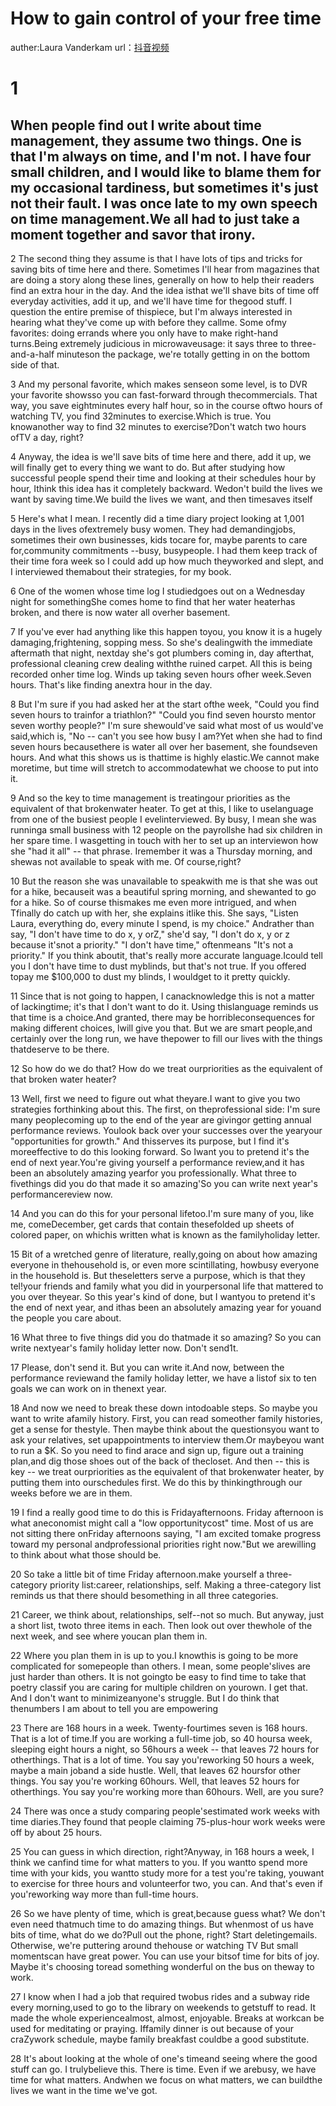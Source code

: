 # How to gain control of your free time
auther:Laura Vanderkam
url：[抖音视频](https://www.douyin.com/user/MS4wLjABAAAADx_DrMSHQFY57xBVQDhOPyQnnwcaS2Vh6aqW3EQN2ntjJyJMVeJngLHnVAaJScGf?from_tab_name=main&modal_id=7348456391679446313)

# 1 

## When people find out I write about time management, they assume two things. One is that I'm always on time, and I'm not. I have four small children, and I would like to blame them for my occasional tardiness, but sometimes it's just not their fault. I was once late to my own speech on time management.We all had to just take a moment together and savor that irony.

2 The second thing they assume is that I have lots of tips and tricks for saving bits of time here and there. Sometimes I'll hear from magazines that are doing a story along these lines, generally on how to help their readers find an extra hour in the day. And the idea isthat we'll shave bits of time off everyday activities, add it up, and we'll have time for thegood stuff. I question the entire premise of thispiece, but I'm always interested in hearing what they've come up with before they callme. Some ofmy favorites: doing errands where you only have to make right-hand turns.Being extremely judicious in microwaveusage: it says three to three-and-a-half minuteson the package, we're totally getting in on the bottom side of that.

3 And my personal favorite, which makes senseon some level, is to DVR your favorite showsso you can fast-forward through thecommercials. That way, you save eightminutes every half hour, so in the course oftwo hours of watching TV, you find 32minutes to exercise.Which is true. You knowanother way to find 32 minutes to exercise?Don't watch two hours ofTV a day, right?

4 Anyway, the idea is we'll save bits of time here and there, add it up, we will finally get to every thing we want to do. But after studying how successful people spend their time and looking at their schedules hour by hour, Ithink this idea has it completely backward. Wedon't build the lives we want by saving time.We build the lives we want, and then timesaves itself

5 Here's what I mean. I recently did a time diary project looking at 1,001 days in the lives ofextremely busy women. They had demandingjobs, sometimes their own businesses, kids tocare for, maybe parents to care for,community commitments --busy, busypeople. I had them keep track of their time fora week so I could add up how much theyworked and slept, and I interviewed themabout their strategies, for my book.

6 One of the women whose time log I studiedgoes out on a Wednesday night for somethingShe comes home to find that her water heaterhas broken, and there is now water all overher basement.

7 If you've ever had anything like this happen toyou, you know it is a hugely damaging,frightening, sopping mess. So she's dealingwith the immediate aftermath that night, nextday she's got plumbers coming in, day afterthat, professional cleaning crew dealing withthe ruined carpet. All this is being recorded onher time log. Winds up taking seven hours ofher week.Seven hours. That's like finding anextra hour in the day.

8 But I'm sure if you had asked her at the start ofthe week, "Could you find seven hours to trainfor a triathlon?" "Could you find seven hoursto mentor seven worthy people?" I'm sure shewould've said what most of us would've said,which is, "No -- can't you see how busy I am?Yet when she had to find seven hours becausethere is water all over her basement, she foundseven hours. And what this shows us is thattime is highly elastic.We cannot make moretime, but time will stretch to accommodatewhat we choose to put into it.

9 And so the key to time management is treatingour priorities as the equivalent of that brokenwater heater. To get at this, I like to uselanguage from one of the busiest people I evelinterviewed. By busy, I mean she was runninga small business with 12 people on the payrollshe had six children in her spare time. I wasgetting in touch with her to set up an interviewon how she "had it all" -- that phrase. Iremember it was a Thursday morning, and shewas not available to speak with me. Of course,right?

10 But the reason she was unavailable to speakwith me is that she was out for a hike, becauseit was a beautiful spring morning, and shewanted to go for a hike. So of course thismakes me even more intrigued, and when Tfinally do catch up with her, she explains itlike this. She says, "Listen Laura, everything do, every minute I spend, is my choice." Andrather than say, "I don't have time to do x, y orZ," she'd say, "I don't do x, y or z because it'snot a priority." "I don't have time," oftenmeans "It's not a priority." If you think aboutit, that's really more accurate language.Icould tell you I don't have time to dust myblinds, but that's not true. If you offered topay me $100,000 to dust my blinds, I wouldget to it pretty quickly.

11 Since that is not going to happen, I canacknowledge this is not a matter of lackingtime; it's that I don't want to do it. Using thislanguage reminds us that time is a choice.And granted, there may be horribleconsequences for making different choices, lwill give you that. But we are smart people,and certainly over the long run, we have thepower to fill our lives with the things thatdeserve to be there.

12 So how do we do that? How do we treat ourpriorities as the equivalent of that broken water heater?

13 Well, first we need to figure out what theyare.I want to give you two strategies forthinking about this. The first, on theprofessional side: I'm sure many peoplecoming up to the end of the year are givingor getting annual performance reviews. Youlook back over your successes over the yearyour "opportunities for growth." And thisserves its purpose, but I find it's moreeffective to do this looking forward. So Iwant you to pretend it's the end of next year.You're giving yourself a performance review,and it has been an absolutely amazing yearfor you professionally. What three to fivethings did you do that made it so amazing'So you can write next year's performancereview now.

14 And you can do this for your personal lifetoo.I'm sure many of you, like me, comeDecember, get cards that contain thesefolded up sheets of colored paper, on whichis written what is known as the familyholiday letter.

15 Bit of a wretched genre of literature, really,going on about how amazing everyone in thehousehold is, or even more scintillating, howbusy everyone in the household is. But theseletters serve a purpose, which is that they tel!your friends and family what you did in yourpersonal life that mattered to you over theyear. So this year's kind of done, but I wantyou to pretend it's the end of next year, and ithas been an absolutely amazing year for youand the people you care about.

16 What three to five things did you do thatmade it so amazing? So you can write nextyear's family holiday letter now. Don't send1t.

17 Please, don't send it. But you can write it.And now, between the performance reviewand the family holiday letter, we have a listof six to ten goals we can work on in thenext year.

18 And now we need to break these down intodoable steps. So maybe you want to write afamily history. First, you can read someother family histories, get a sense for thestyle. Then maybe think about the questionsyou want to ask your relatives, set upappointments to interview them.Or maybeyou want to run a $K. So you need to find arace and sign up, figure out a training plan,and dig those shoes out of the back of thecloset. And then -- this is key -- we treat ourpriorities as the equivalent of that brokenwater heater, by putting them into ourschedules first. We do this by thinkingthrough our weeks before we are in them.

19 I find a really good time to do this is Fridayafternoons. Friday afternoon is what aneconomist might call a "low opportunitycost" time. Most of us are not sitting there onFriday afternoons saying, "I am excited tomake progress toward my personal andprofessional priorities right now."But we arewilling to think about what those should be.

20 So take a little bit of time Friday afternoon.make yourself a three-category priority list:career, relationships, self. Making a three-category list reminds us that there should besomething in all three categories.

21 Career, we think about, relationships, self--not so much. But anyway, just a short list, twoto three items in each. Then look out over thewhole of the next week, and see where youcan plan them in.

22 Where you plan them in is up to you.I knowthis is going to be more complicated for somepeople than others. I mean, some people'slives are just harder than others. It is not goingto be easy to find time to take that poetry classif you are caring for multiple children on yourown. I get that. And I don't want to minimizeanyone's struggle. But I do think that thenumbers I am about to tell you are empowering

23 There are 168 hours in a week. Twenty-fourtimes seven is 168 hours. That is a lot of time.If you are working a full-time job, so 40 hoursa week, sleeping eight hours a night, so 56hours a week -- that leaves 72 hours for otherthings. That is a lot of time. You say you'reworking 50 hours a week, maybe a main joband a side hustle. Well, that leaves 62 hoursfor other things. You say you're working 60hours. Well, that leaves 52 hours for otherthings. You say you're working more than 60hours. Well, are you sure?

24 There was once a study comparing people'sestimated work weeks with time diaries.They found that people claiming 75-plus-hour work weeks were off by about 25 hours.

25 You can guess in which direction, right?Anyway, in 168 hours a week, I think we canfind time for what matters to you. If you wantto spend more time with your kids, you wantto study more for a test you're taking, youwant to exercise for three hours and volunteerfor two, you can. And that's even if you'reworking way more than full-time hours.

26 So we have plenty of time, which is great,because guess what? We don't even need thatmuch time to do amazing things. But whenmost of us have bits of time, what do we do?Pull out the phone, right? Start deletingemails. Otherwise, we're puttering around thehouse or watching TV But small momentscan have great power. You can use your bitsof time for bits of joy. Maybe it's choosing toread something wonderful on the bus on theway to work.

27 I know when I had a job that required twobus rides and a subway ride every morning,used to go to the library on weekends to getstuff to read. It made the whole experiencealmost, almost, enjoyable. Breaks at workcan be used for meditating or praying. Iffamily dinner is out because of your craZywork schedule, maybe family breakfast couldbe a good substitute.

28 It's about looking at the whole of one's timeand seeing where the good stuff can go. I trulybelieve this. There is time. Even if we arebusy, we have time for what matters. Andwhen we focus on what matters, we can buildthe lives we want in the time we've got.
